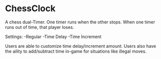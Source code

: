 # ChessClock

A chess dual-Timer. One timer runs when the other stops. 
When one timer runs out of time, that player loses. 

Settings:
-Regular
-Time Delay
-Time Increment

Users are able to customize time delay/increment amount. Users also have the aility to add/subtract time in-game for situations like illegal moves. 
